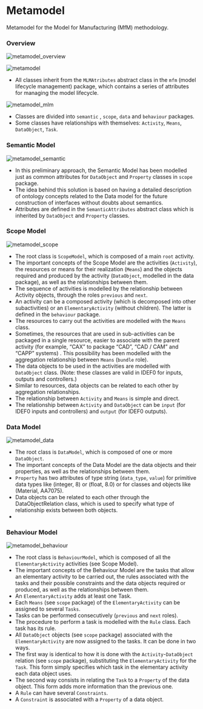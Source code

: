 # Metamodel
Metamodel for the Model for Manufacturing (MfM) methodology.

### Overview

![metamodel_overview](overview.png)

![metamodel](metamodel.png)

- All classes inherit from the `MLMAtributes` abstract class in the `mfm` (model lifecycle management) package, which contains a series of attributes for managing the model lifecycle.

![metamodel_mlm](mlm.png)

- Classes are divided into `semantic` , `scope`, `data` and `behaviour` packages.
- Some classes have relationships with themselves: `Activity`, `Means`, `DataObject`, `Task`.


### Semantic Model

![metamodel_semantic](semantic.png)

- In this preliminary approach, the Semantic Model has been modelled just as common attributes for `DataObject` and `Property` classes in `scope` package.
- The idea behind this solution is based on having a detailed description of ontology concepts related to the Data model for the future construction of interfaces without doubts about semantics.
- Attributes are defined in the `SemanticAttributes` abstract class which is inherited by `DataObject` and `Property` classes.

### Scope Model

![metamodel_scope](scope.png)

- The root class is `ScopeModel`, which is composed of a main `root` activity.
- The important concepts of the Scope Model are the activities (`Activity`), the resources or means for their realization (`Means`) and the objects required and produced by the activity (`DataObject`, modelled in the data package), as well as the relationships between them.
- The sequence of activities is modelled by the relationship between Activity objects, through the roles `previous` and `next`.
- An activity can be a composed activity (which is decomposed into other subactivities) or an `ElementaryActivity` (without children). The latter is defined in the `behaviour` package.
- The resources to carry out the activities are modelled with the `Means` class.
- Sometimes, the resources that are used in sub-activities can be packaged in a single resource, easier to associate with the parent activity (for example, “CAX” to package “CAD”, “CAD / CAM” and “CAPP” systems) . This possibility has been modelled with the aggregation relationship between `Means` (`bundle` role).
- The data objects to be used in the activities are modelled with `DataObject` class. (Note: these classes are valid in IDEF0 for inputs, outputs and controllers.)
- Similar to resources, data objects can be related to each other by aggregation relationships.
- The relationship between `Activity` and `Means` is simple and direct.
- The relationship between `Activity` and `DataObject` can be `input` (for IDEF0 inputs and controllers) and `output` (for IDEF0 outputs).

### Data Model

![metamodel_data](data.png)

- The root class is `DataModel`, which is composed of one or more `DataObject`.
- The important concepts of the Data Model are the data objects and their properties, as well as the relationships between them.
- `Property` has two attributes of type string (`data_type`, `value`) for primitive data types like (integer, 8) or (float, 8.0) or for classes and objects like (Material, AA7075).
- Data objects can be related to each other through the DataObjectRelation class, which is used to specify what type of relationship exists between both objects.
- 
### Behaviour Model

![metamodel_behaviour](behaviour.png)

- The root class is `BehaviourModel`, which is composed of all the `ElementaryActivity` activities (see Scope Model).
- The important concepts of the Behaviour Model are the tasks that allow an elementary activity to be carried out, the rules associated with the tasks and their possible constraints and the data objects required or produced, as well as the relationships between them.
- An `ElementaryActivity` adds at least one Task.
- Each `Means` (see `scope` package) of the `ElementaryActivity` can be assigned to several `Tasks`.
- Tasks can be performed consecutively (`previous` and `next` roles).
- The procedure to perform a task is modelled with the `Rule` class. Each task has its rule.
- All `DataObject` objects (see `scope` package) associated with the `ElementaryActivity` are now assigned to the tasks. It can be done in two ways.
- The first way is identical to how it is done with the `Activity`-`DataObject` relation (see `scope` package), substituting the `ElementaryActivity` for the `Task`. This form simply specifies which task in the elementary activity each data object uses.
- The second way consists in relating the `Task` to a `Property` of the data object. This form adds more information than the previous one.
- A `Rule` can have several `Constraints`.
- A `Constraint` is associated with a `Property` of a data object.

